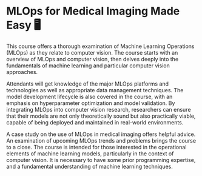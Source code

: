 # MLOps for Medical Imaging Made Easy 🖥️

This course offers a thorough examination of Machine Learning Operations (MLOps) as they relate to computer vision. The course starts with an overview of MLOps and computer vision, then delves deeply into the fundamentals of machine learning and particular computer vision approaches. 

Attendants will get knowledge of the major MLOps platforms and technologies as well as appropriate data management techniques. The model development lifecycle is also covered in the course, with an emphasis on hyperparameter optimization and model validation. By integrating MLOps into computer vision research, researchers can ensure that their models are not only theoretically sound but also practically viable, capable of being deployed and maintained in real-world environments.

A case study on the use of MLOps in medical imaging offers helpful advice. An examination of upcoming MLOps trends and problems brings the course to a close. The course is intended for those interested in the operational elements of machine learning models, particularly in the context of computer vision. It is necessary to have some prior programming expertise, and a fundamental understanding of machine learning techniques.

